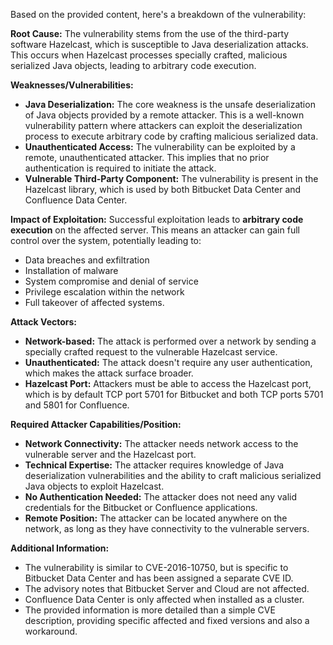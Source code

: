 Based on the provided content, here's a breakdown of the vulnerability:

**Root Cause:**
The vulnerability stems from the use of the third-party software Hazelcast, which is susceptible to Java deserialization attacks. This occurs when Hazelcast processes specially crafted, malicious serialized Java objects, leading to arbitrary code execution.

**Weaknesses/Vulnerabilities:**
- **Java Deserialization:** The core weakness is the unsafe deserialization of Java objects provided by a remote attacker. This is a well-known vulnerability pattern where attackers can exploit the deserialization process to execute arbitrary code by crafting malicious serialized data.
- **Unauthenticated Access:** The vulnerability can be exploited by a remote, unauthenticated attacker. This implies that no prior authentication is required to initiate the attack.
- **Vulnerable Third-Party Component:** The vulnerability is present in the Hazelcast library, which is used by both Bitbucket Data Center and Confluence Data Center.

**Impact of Exploitation:**
Successful exploitation leads to **arbitrary code execution** on the affected server. This means an attacker can gain full control over the system, potentially leading to:
   - Data breaches and exfiltration
   - Installation of malware
   - System compromise and denial of service
   - Privilege escalation within the network
   - Full takeover of affected systems.

**Attack Vectors:**
- **Network-based:** The attack is performed over a network by sending a specially crafted request to the vulnerable Hazelcast service.
- **Unauthenticated:** The attack doesn't require any user authentication, which makes the attack surface broader.
- **Hazelcast Port:** Attackers must be able to access the Hazelcast port, which is by default TCP port 5701 for Bitbucket and both TCP ports 5701 and 5801 for Confluence.

**Required Attacker Capabilities/Position:**
- **Network Connectivity:** The attacker needs network access to the vulnerable server and the Hazelcast port.
- **Technical Expertise:** The attacker requires knowledge of Java deserialization vulnerabilities and the ability to craft malicious serialized Java objects to exploit Hazelcast.
- **No Authentication Needed:** The attacker does not need any valid credentials for the Bitbucket or Confluence applications.
- **Remote Position:** The attacker can be located anywhere on the network, as long as they have connectivity to the vulnerable servers.

**Additional Information:**
- The vulnerability is similar to CVE-2016-10750, but is specific to Bitbucket Data Center and has been assigned a separate CVE ID.
- The advisory notes that Bitbucket Server and Cloud are not affected.
- Confluence Data Center is only affected when installed as a cluster.
- The provided information is more detailed than a simple CVE description, providing specific affected and fixed versions and also a workaround.